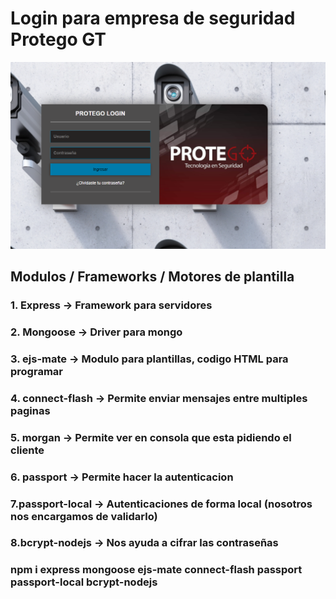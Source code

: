 # Login para empresa de seguridad Protego GT
![This is an image](/img/login.PNG)

## Modulos / Frameworks / Motores de plantilla
### 1. Express -> Framework para servidores 
### 2. Mongoose -> Driver para mongo
### 3. ejs-mate -> Modulo para plantillas, codigo HTML para programar 
### 4. connect-flash -> Permite enviar mensajes entre multiples paginas
### 5. morgan -> Permite ver en consola que esta pidiendo el cliente
### 6. passport -> Permite hacer la autenticacion 
### 7.passport-local -> Autenticaciones de forma local (nosotros nos encargamos de validarlo)
### 8.bcrypt-nodejs -> Nos ayuda a cifrar las contraseñas
### npm i express mongoose ejs-mate connect-flash passport passport-local bcrypt-nodejs 


